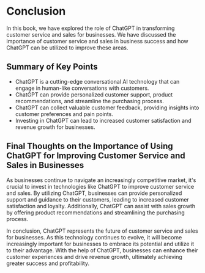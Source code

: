 # Conclusion

In this book, we have explored the role of ChatGPT in transforming customer service and sales for businesses. We have discussed the importance of customer service and sales in business success and how ChatGPT can be utilized to improve these areas.

Summary of Key Points
---------------------

* ChatGPT is a cutting-edge conversational AI technology that can engage in human-like conversations with customers.
* ChatGPT can provide personalized customer support, product recommendations, and streamline the purchasing process.
* ChatGPT can collect valuable customer feedback, providing insights into customer preferences and pain points.
* Investing in ChatGPT can lead to increased customer satisfaction and revenue growth for businesses.

Final Thoughts on the Importance of Using ChatGPT for Improving Customer Service and Sales in Businesses
--------------------------------------------------------------------------------------------------------

As businesses continue to navigate an increasingly competitive market, it's crucial to invest in technologies like ChatGPT to improve customer service and sales. By utilizing ChatGPT, businesses can provide personalized support and guidance to their customers, leading to increased customer satisfaction and loyalty. Additionally, ChatGPT can assist with sales growth by offering product recommendations and streamlining the purchasing process.

In conclusion, ChatGPT represents the future of customer service and sales for businesses. As this technology continues to evolve, it will become increasingly important for businesses to embrace its potential and utilize it to their advantage. With the help of ChatGPT, businesses can enhance their customer experiences and drive revenue growth, ultimately achieving greater success and profitability.